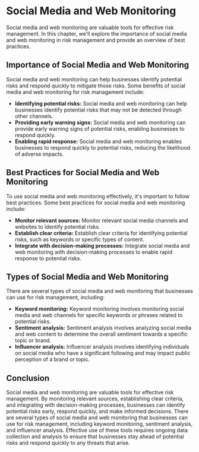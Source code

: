 Social Media and Web Monitoring
==========================================================================================

Social media and web monitoring are valuable tools for effective risk management. In this chapter, we'll explore the importance of social media and web monitoring in risk management and provide an overview of best practices.

Importance of Social Media and Web Monitoring
---------------------------------------------

Social media and web monitoring can help businesses identify potential risks and respond quickly to mitigate those risks. Some benefits of social media and web monitoring for risk management include:

* **Identifying potential risks:** Social media and web monitoring can help businesses identify potential risks that may not be detected through other channels.
* **Providing early warning signs:** Social media and web monitoring can provide early warning signs of potential risks, enabling businesses to respond quickly.
* **Enabling rapid response:** Social media and web monitoring enables businesses to respond quickly to potential risks, reducing the likelihood of adverse impacts.

Best Practices for Social Media and Web Monitoring
--------------------------------------------------

To use social media and web monitoring effectively, it's important to follow best practices. Some best practices for social media and web monitoring include:

* **Monitor relevant sources:** Monitor relevant social media channels and websites to identify potential risks.
* **Establish clear criteria:** Establish clear criteria for identifying potential risks, such as keywords or specific types of content.
* **Integrate with decision-making processes:** Integrate social media and web monitoring with decision-making processes to enable rapid response to potential risks.

Types of Social Media and Web Monitoring
----------------------------------------

There are several types of social media and web monitoring that businesses can use for risk management, including:

* **Keyword monitoring:** Keyword monitoring involves monitoring social media and web channels for specific keywords or phrases related to potential risks.
* **Sentiment analysis:** Sentiment analysis involves analyzing social media and web content to determine the overall sentiment towards a specific topic or brand.
* **Influencer analysis:** Influencer analysis involves identifying individuals on social media who have a significant following and may impact public perception of a brand or topic.

Conclusion
----------

Social media and web monitoring are valuable tools for effective risk management. By monitoring relevant sources, establishing clear criteria, and integrating with decision-making processes, businesses can identify potential risks early, respond quickly, and make informed decisions. There are several types of social media and web monitoring that businesses can use for risk management, including keyword monitoring, sentiment analysis, and influencer analysis. Effective use of these tools requires ongoing data collection and analysis to ensure that businesses stay ahead of potential risks and respond quickly to any threats that arise.
